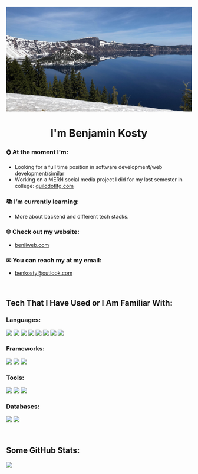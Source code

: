 ![Header](https://raw.githubusercontent.com/Bentheperson101/bentheperson101.github.io/main/public/images/mountains.jpg "Header")
<h1 align="center">I'm Benjamin Kosty</h1>

<h3>⌚ At the moment I'm:</h3>

- Looking for a full time position in software development/web development/similar
- Working on a MERN social media project I did for my last semester in college: [guilddotlfg.com](https://www.guilddotlfg.com/)

<h3>📚 I’m currently learning:</h3> 

- More about backend and different tech stacks. 

<h3>🌐 Check out my website:</h3>

- [benjiweb.com](https://benjiweb.com/)

<h3>✉ You can reach my at my email:</h3> 

- benkosty@outlook.com

<br>
<h2>Tech That I Have Used or I Am Familiar With:</h2>
<h3 align="left">Languages: </h3>
<p align="left"> 
  <img src="https://img.shields.io/badge/Python-3776AB?style=for-the-badge" />
  <img src="https://img.shields.io/badge/HTML5-E34F26?style=for-the-badge" />
  <img src="https://img.shields.io/badge/CSS3-1572B6?style=for-the-badge" />
  <img src="https://img.shields.io/badge/JavaScript-323330?style=for-the-badge" />
  <img src="https://img.shields.io/badge/C%2B%2B-00599C?style=for-the-badge" />
  <img src="https://img.shields.io/badge/C%23-239120?style=for-the-badge" />
  <img src="https://img.shields.io/badge/Java-ED8B00?style=for-the-badge" />
  <img src="https://img.shields.io/badge/PHP-777BB4?style=for-the-badge" />
</p>
<h3 align="left">Frameworks:</h3>
<p align="left"> 
  <img src="https://img.shields.io/badge/.NET-512BD4?style=for-the-badge" />
  <img src="https://img.shields.io/badge/React-20232A?style=for-the-badge" />
  <img src="https://img.shields.io/badge/Bootstrap-563D7C?style=for-the-badge" />
</p>
<h3 align="left">Tools:</h3>
<p align="left"> 
  <img src="https://img.shields.io/badge/Visual_Studio_Code-0078D4?style=for-the-badge" />
  <img src="https://img.shields.io/badge/Visual_Studio-5C2D91?style=for-the-badge" />
  <img src="https://img.shields.io/badge/Eclipse-2C2255?style=for-the-badge" />
</p>
<h3 align="left">Databases:</h3>
<p align="left"> 
  <img src="https://img.shields.io/badge/MySQL-00000F?style=for-the-badge" />
  <img src="https://img.shields.io/badge/MongoDB-4EA94B?style=for-the-badge" />
</p>

<br>
<h2>Some GitHub Stats:</h2>
<img align="center" src="https://github-readme-stats.vercel.app/api/top-langs/?username=timcreative&layout=compact&theme=cobalt&hide_border=true" />
